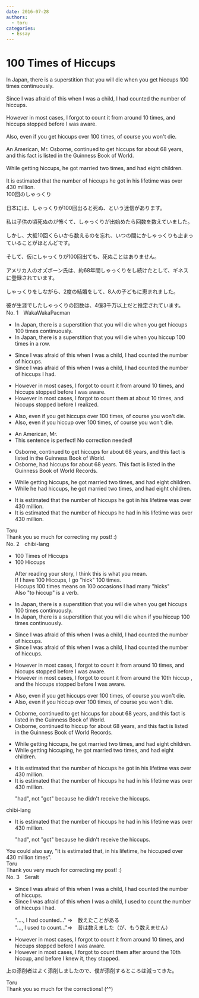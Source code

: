 ```yaml
---
date: 2016-07-28
authors:
  - toru
categories:
  - Essay
---
```


<h1 id="subject_show">100 Times of Hiccups</h1>
<div class="date" hidden>Jul 28, 2016 10:31</div>
<div id="post"><div id="body_show_ori">
In Japan, there is a superstition that you will die when you get hiccups 100 times continuously.<br/><br/>Since I was afraid of this when I was a child, I had counted the number of hiccups.<br/><br/>However in most cases, I forgot to count it from around 10 times, and hiccups stopped before I was aware.<br/><br/>Also, even if you get hiccups over 100 times, of course you won't die.<br/><br/>An American, Mr. Osborne, continued to get hiccups for about 68 years, and this fact is listed in the Guinness Book of World.<br/><br/>While getting hiccups, he got married two times, and had eight children.<br/><br/>It is estimated that the number of hiccups he got in his lifetime was over 430 million. 
</div></div>

<!-- more -->

<div id="post_ja"><div id="body_show_mo">
100回のしゃっくり<br/><br/>日本には、しゃっくりが100回出ると死ぬ、という迷信があります。<br/><br/>私は子供の頃死ぬのが怖くて、しゃっくりが出始めたら回数を数えていました。<br/><br/>しかし、大抵10回くらいから数えるのを忘れ、いつの間にかしゃっくりも止まっていることがほとんどです。<br/><br/>そして、仮にしゃっくりが100回出ても、死ぬことはありません。<br/><br/>アメリカ人のオズボーン氏は、約68年間しゃっくりをし続けたとして、ギネスに登録されています。<br/><br/>しゃっくりをしながら、2度の結婚をして、8人の子どもに恵まれました。<br/><br/>彼が生涯でしたしゃっくりの回数は、4億3千万以上だと推定されています。
</div></div>
<div id="block"><div class="first_name"> No. 1　<span class="just_name">WakaWakaPacman</span></div><div id="block2">
<ul class="correction_field">
<li class="incorrect">In Japan, there is a superstition that you will die when you get hiccups 100 times continuously.</li>
<li class="corrected correct">
In Japan, there is a superstition that you will die when you <span class="f_red">hiccup 100 times in a row.</span>
</li>
</ul>
<ul class="correction_field">
<li class="incorrect">Since I was afraid of this when I was a child, I had counted the number of hiccups.</li>
<li class="corrected correct">
Since I was afraid of this when I was a child, I had counted the number of hiccups <span class="f_red">I had</span>.
</li>
</ul>
<ul class="correction_field">
<li class="incorrect">However in most cases, I forgot to count it from around 10 times, and hiccups stopped before I was aware.</li>
<li class="corrected correct">
However in most cases, I forgot to count <span class="f_red">them at about</span> 10 times, and hiccups stopped before I <span class="f_red">realized</span>.
</li>
</ul>
<ul class="correction_field">
<li class="incorrect">Also, even if you get hiccups over 100 times, of course you won't die.</li>
<li class="corrected correct">
Also, even if you <span class="f_red">hiccup</span> over 100 times, of course you won't die.
</li>
</ul>
<ul class="correction_field">
<li class="incorrect">An American, Mr.</li>
<li class="corrected perfect">This sentence is perfect! No correction needed!</li>
</ul>
<ul class="correction_field">
<li class="incorrect">Osborne, continued to get hiccups for about 68 years, and this fact is listed in the Guinness Book of World.</li>
<li class="corrected correct">
Osborne, <span class="f_red">had hiccups</span> for about 68 years<span class="f_red">. T</span>his fact is listed in the Guinness Book of World <span class="f_red">Records</span>.
</li>
</ul>
<ul class="correction_field">
<li class="incorrect">While getting hiccups, he got married two times, and had eight children.</li>
<li class="corrected correct">
While <span class="f_red">he had</span> hiccups, he got married two times, and had eight children.
</li>
</ul>
<ul class="correction_field">
<li class="incorrect">It is estimated that the number of hiccups he got in his lifetime was over 430 million.</li>
<li class="corrected correct">
It is estimated that the number of hiccups he <span class="f_red">had</span> in his lifetime was over 430 million.
</li>
</ul>
</div><div class="name"><span class="just_name">Toru</span><br>
Thank you so much for correcting my post! :)
</div>
</div>
<div id="block"><div class="first_name"> No. 2　<span class="just_name">chibi-lang</span></div><div id="block2">
<ul class="correction_field">
<li class="incorrect">100 Times of Hiccups</li>
<li class="corrected correct">
100 Hiccups
<p class="correction_comment">After reading your story, I think this is what you mean.<br/>If I have 100 Hiccups, I go "hick" 100 times.<br/>Hiccups 100 times means on 100 occasions I had many "hicks"<br/>Also "to hiccup" is a verb.</p>
</li>
</ul>
<ul class="correction_field">
<li class="incorrect">In Japan, there is a superstition that you will die when you get hiccups 100 times continuously.</li>
<li class="corrected correct">
In Japan, there is a superstition that you will die <span class="sline">when</span> if <span class="f_red">you hiccup </span>100 times continuously.
</li>
</ul>
<ul class="correction_field">
<li class="incorrect">Since I was afraid of this when I was a child, I had counted the number of hiccups.</li>
<li class="corrected correct">
Since I was afraid of this when I was a child, I <span class="sline">had</span> counted the number of hiccups.
</li>
</ul>
<ul class="correction_field">
<li class="incorrect">However in most cases, I forgot to count it from around 10 times, and hiccups stopped before I was aware.</li>
<li class="corrected correct">
However in most cases, I forgot to count it from around <span class="f_red">the 10th hiccup</span> , and <span class="f_red">the</span> hiccups stopped before I was aware.
</li>
</ul>
<ul class="correction_field">
<li class="incorrect">Also, even if you get hiccups over 100 times, of course you won't die.</li>
<li class="corrected correct">
Also, even if you <span class="f_red">hiccup</span> over 100 times, of course you won't die.
</li>
</ul>
<ul class="correction_field">
<li class="incorrect">Osborne, continued to get hiccups for about 68 years, and this fact is listed in the Guinness Book of World.</li>
<li class="corrected correct">
Osborne, continued to <span class="f_red">hiccup</span> for about 68 years, and this fact is listed in the Guinness Book of World <span class="f_red">Records</span>.
</li>
</ul>
<ul class="correction_field">
<li class="incorrect">While getting hiccups, he got married two times, and had eight children.</li>
<li class="corrected correct">
While <span class="sline">getting</span> <span class="f_red">hiccuping</span>, he got married two times, and had eight children.
</li>
</ul>
<ul class="correction_field">
<li class="incorrect">It is estimated that the number of hiccups he got in his lifetime was over 430 million.</li>
<li class="corrected correct">
It is estimated that the number of hiccups he <span class="f_red">had</span> in his lifetime was over 430 million.
<p class="correction_comment">"had", not "got" because he didn't receive the hiccups.</p>
</li>
</ul>
</div><div class="name"><span class="just_name">chibi-lang</span><br><div class="quote_field"><ul class="correction_field">
<li class="corrected correct">
It is estimated that the number of hiccups he <span class="f_red">had</span> in his lifetime was over 430 million.
<p class="correction_comment">
"had", not "got" because he didn't receive the hiccups.
</p>
</li>
</ul></div>
You could also say, "It is estimated that, in his lifetime, he hiccuped over 430 million times".
</div>
<div class="name"><span class="just_name">Toru</span><br>
Thank you very much for correcting my post! :)
</div>
</div>
<div id="block"><div class="first_name"> No. 3　<span class="just_name">Seralt</span></div><div id="block2">
<ul class="correction_field">
<li class="incorrect">Since I was afraid of this when I was a child, I had counted the number of hiccups.</li>
<li class="corrected correct">
Since I was afraid of this when I was a child, I <span class="f_red">used to count</span> the number of hiccups <span class="f_red">I had</span>.
<p class="correction_comment">"...., I had counted..." ⇒　数えたことがある<br/>"..., I used to count..."⇒　昔は数えました（が、もう数えません）</p>
</li>
</ul>
<ul class="correction_field">
<li class="incorrect">However in most cases, I forgot to count it from around 10 times, and hiccups stopped before I was aware.</li>
<li class="corrected correct">
However in most cases, I forgot to count <span class="f_red">them after around the </span>10<span class="f_red">th hiccup</span>, and <span class="f_blue">before I knew it, they </span>stopped.
</li>
</ul>
<p class="comment_small">
 上の添削者はよく添削しましたので、僕が添削するところは減ってきた。
</p>

</div><div class="name"><span class="just_name">Toru</span><br>
Thank you so much for the corrections! (^^)
</div>
</div>

